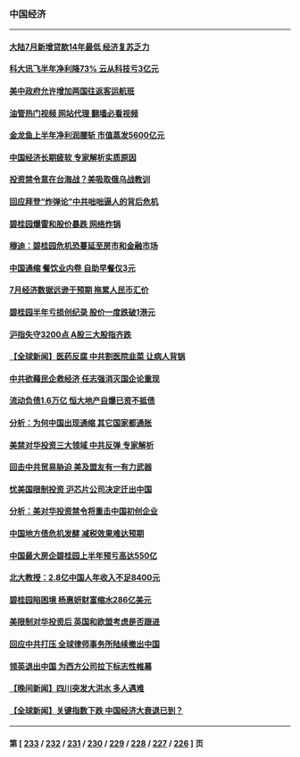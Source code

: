 ### 中国经济
---
#### [大陆7月新增贷款14年最低 经济复苏乏力](../../pages/ncid283/n14052647.md?08121245) 
#### [科大讯飞半年净利降73% 云从科技亏3亿元](../../pages/ncid283/n14052608.md?08121245) 
#### [美中政府允许增加两国往返客运航班](../../pages/ncid283/n14052589.md?08121245) 
#### [油管热门视频 网站代理 翻墙必看视频](http://138.2.39.72:81/youtube.html?epic-marker?08121245)
#### [金龙鱼上半年净利润腰斩 市值蒸发5600亿元](../../pages/ncid283/n14052602.md?08121245) 
#### [中国经济长期疲软 专家解析实质原因](../../pages/ncid283/n14052533.md?08121245) 
#### [投资禁令意在台海战？美吸取俄乌战教训](../../pages/ncid283/n14052520.md?08121245) 
#### [回应拜登“炸弹论”中共咄咄逼人的背后危机](../../pages/ncid283/n14052546.md?08121245) 
#### [碧桂园爆雷和股价暴跌 网络炸锅](../../pages/ncid283/n14052560.md?08121245) 
#### [穆迪：碧桂园危机恐蔓延至房市和金融市场](../../pages/ncid283/n14052465.md?08121245) 
#### [中国通缩 餐饮业内卷 自助早餐仅3元](../../pages/ncid283/n14052480.md?08121245) 
#### [7月经济数据远逊于预期 拖累人民币汇价](../../pages/ncid283/n14052374.md?08121245) 
#### [碧桂园半年亏损创纪录 股价一度跌破1港元](../../pages/ncid283/n14052248.md?08121245) 
#### [沪指失守3200点 A股三大股指齐跌](../../pages/ncid283/n14052267.md?08121245) 
#### [【全球新闻】医药反腐 中共割医院韭菜 让病人背锅](../../pages/ncid283/n14052196.md?08121245) 
#### [中共欲藉民企救经济 任志强消灭国企论重现](../../pages/ncid283/n14052194.md?08121245) 
#### [流动负债1.6万亿 恒大地产自爆已资不抵债](../../pages/ncid283/n14052148.md?08121245) 
#### [分析：为何中国出现通缩 其它国家都通胀](../../pages/ncid283/n14051841.md?08121245) 
#### [美禁对华投资三大领域 中共反弹 专家解析](../../pages/ncid283/n14051724.md?08121245) 
#### [回击中共贸易胁迫 美及盟友有一有力武器](../../pages/ncid283/n14051824.md?08121245) 
#### [忧美国限制投资 沪芯片公司决定迁出中国](../../pages/ncid283/n14051826.md?08121245) 
#### [分析：美对华投资禁令将重击中国初创企业](../../pages/ncid283/n14051779.md?08121245) 
#### [中国地方债危机发酵 减税效果难达预期](../../pages/ncid283/n14051801.md?08121245) 
#### [中国最大房企碧桂园上半年预亏高达550亿](../../pages/ncid283/n14051769.md?08121245) 
#### [北大教授：2.8亿中国人年收入不足8400元](../../pages/ncid283/n14051504.md?08121245) 
#### [碧桂园陷困境 杨惠妍财富缩水286亿美元](../../pages/ncid283/n14051754.md?08121245) 
#### [美限制对华投资后 英国和欧盟考虑是否跟进](../../pages/ncid283/n14051755.md?08121245) 
#### [回应中共打压 全球律师事务所陆续撤出中国](../../pages/ncid283/n14051704.md?08121245) 
#### [领英退出中国 为西方公司拉下标志性帷幕](../../pages/ncid283/n14051526.md?08121245) 
#### [【晚间新闻】四川突发大洪水 多人遇难](../../pages/ncid283/n14051390.md?08121245) 
#### [【全球新闻】关键指数下跌 中国经济大衰退已到？](../../pages/ncid283/n14051391.md?08121245) 

---
#### 第 [ [233](./233.md?08121245) / [232](./232.md?08121245) / [231](./231.md?08121245) / [230](./230.md?08121245) / [229](./229.md?08121245) / [228](./228.md?08121245) / [227](./227.md?08121245) / [226](./226.md?08121245) ] 页

